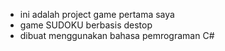 - ini adalah project game pertama saya
- game SUDOKU berbasis destop
- dibuat menggunakan bahasa pemrograman C#
